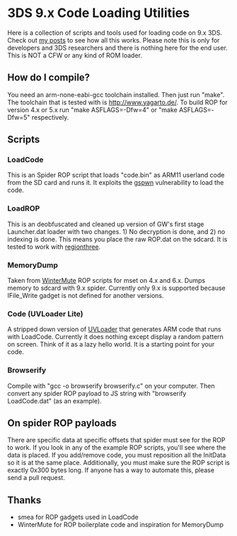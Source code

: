 3DS 9.x Code Loading Utilities
===============================================================================

Here is a collection of scripts and tools used for loading code on 9.x 3DS. 
Check out [my posts](http://yifan.lu/category/devices/3ds/) to see how all 
this works. Please note this is only for developers and 3DS researchers and 
there is nothing here for the end user. This is NOT a CFW or any kind of ROM 
loader.

## How do I compile?

You need an arm-none-eabi-gcc toolchain installed. Then just run "make".
The toolchain that is tested with is <http://www.yagarto.de/>. To build ROP for version 4.x or 5.x run "make ASFLAGS=-Dfw=4" or "make ASFLAGS=-Dfw=5" respectively.

## Scripts

### LoadCode

This is an Spider ROP script that loads "code.bin" as ARM11 userland code from 
the SD card and runs it. It exploits the [gspwn](http://smealum.net/?p=517) 
vulnerability to load the code.

### LoadROP

This is an deobfuscated and cleaned up version of GW's first stage Launcher.dat 
loader with two changes. 1) No decryption is done, and 2) no indexing is done. 
This means you place the raw ROP.dat on the sdcard. It is tested to work with 
[regionthree](http://github.com/smealum/regionthree).

### MemoryDump

Taken from [WinterMute](https://github.com/WinterMute/ROPInstaller) ROP scripts 
for mset on 4.x and 6.x. Dumps memory to sdcard with 9.x spider. Currently only 9.x is supported because IFile_Write gadget is not defined for another versions.

### Code (UVLoader Lite)

A stripped down version of [UVLoader](http://github.com/yifanlu/UVLoader) that 
generates ARM code that runs with LoadCode. Currently it does nothing except 
display a random pattern on screen. Think of it as a lazy hello world. It is 
a starting point for your code.

### Browserify

Compile with "gcc -o browserify browserify.c" on your computer. Then convert 
any spider ROP payload to JS string with "browserify LoadCode.dat" (as an 
example).

## On spider ROP payloads

There are specific data at specific offsets that spider must see for the ROP to 
work. If you look in any of the example ROP scripts, you'll see where the data 
is placed. If you add/remove code, you must reposition all the InitData so it 
is at the same place. Additionally, you must make sure the ROP script is 
exactly 0x300 bytes long. If anyone has a way to automate this, please send a 
pull request.

## Thanks

* smea for ROP gadgets used in LoadCode
* WinterMute for ROP boilerplate code and inspiration for MemoryDump
